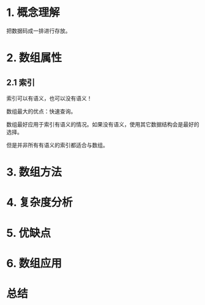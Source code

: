 # 1. 概念理解

把数据码成一排进行存放。

# 2. 数组属性

## 2.1 索引

索引可以有语义，也可以没有语义！

数组最大的优点：快速查询。

数组最好应用于索引有语义的情况。如果没有语义，使用其它数据结构会是最好的选择。

但是并非所有有语义的索引都适合与数组。

# 3. 数组方法



# 4. 复杂度分析



# 5. 优缺点



# 6. 数组应用



# 总结

